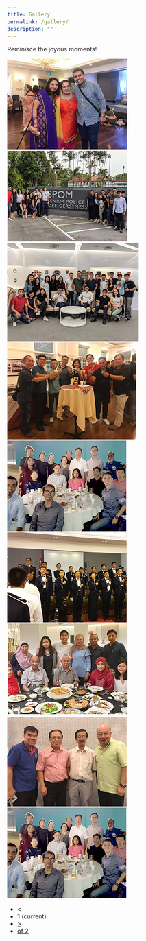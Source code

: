 ```yaml
---
title: Gallery
permalink: /gallery/
description: ""
---
```

<div class="row justify-content-center abt-highlights-main">
  <div class="col-12 col-md-12 align-center text-center">
    <p class="mbr-section-subtitle align-center mbr-fonts-style pb-2 display-5"> Reminisce the joyous moments! </p>
  </div>
  <div class="photo-gallery-container popup-gallery">
    <div class="row">
      <div class="col-lg-4 col-md-6 col-sm-6 col-xs-12">
        <div data-target="#mymodal" data-toggle="modal" class="photo-gallery-box">
          <a target="_blank" href="/files/Assets/media/gallery/photo-gallery-preview-1.png">
            <img src="/files/Assets/media/gallery/photo-gallery-1.png">
          </a>
        </div>
      </div>
      <div class="col-lg-4 col-md-6 col-sm-6 col-xs-12">
        <div class="photo-gallery-box">
          <a target="_blank" href="/files/Assets/media/gallery/photo-gallery-preview-2.png">
            <img src="/files/Assets/media/gallery/photo-gallery-2.png">
          </a>
        </div>
      </div>
      <div class="col-lg-4 col-md-6 col-sm-6 col-xs-12">
        <div class="photo-gallery-box">
          <a target="_blank" href="/files/Assets/media/gallery/photo-gallery-preview-3.png">
            <img src="/files/Assets/media/gallery/photo-gallery-3.png">
          </a>
        </div>
      </div>
      <div class="col-lg-4 col-md-6 col-sm-6 col-xs-12">
        <div class="photo-gallery-box">
          <a target="_blank" href="/files/Assets/media/gallery/photo-gallery-preview-4.png">
            <img src="/files/Assets/media/gallery/photo-gallery-4.png">
          </a>
        </div>
      </div>
      <div class="col-lg-4 col-md-6 col-sm-6 col-xs-12">
        <div class="photo-gallery-box">
          <a target="_blank" href="/files/Assets/media/gallery/photo-gallery-preview-9.png">
            <img src="/files/Assets/media/gallery/photo-gallery-9.png">
          </a>
        </div>
      </div>
      <div class="col-lg-4 col-md-6 col-sm-6 col-xs-12">
        <div class="photo-gallery-box">
          <a href="/files/Assets/media/gallery/photo-gallery-preview-6.png">
            <img src="/files/Assets/media/gallery/photo-gallery-6.png">
          </a>
        </div>
      </div>
      <div class="col-lg-4 col-md-6 col-sm-6 col-xs-12">
        <div class="photo-gallery-box">
          <a target="_blank" href="/files/Assets/media/gallery/photo-gallery-preview-7.png">
            <img src="/files/Assets/media/gallery/photo-gallery-7.png">
          </a>
        </div>
      </div>
      <div class="col-lg-4 col-md-6 col-sm-6 col-xs-12">
        <div class="photo-gallery-box">
          <a target="_blank" href="/files/Assets/media/gallery/photo-gallery-preview-8.png">
            <img src="/files/Assets/media/gallery/photo-gallery-8.png">
          </a>
        </div>
      </div>
      <div class="col-lg-4 col-md-6 col-sm-6 col-xs-12">
        <div class="photo-gallery-box">
          <a target="_blank" href="/files/Assets/media/gallery/photo-gallery-preview-9.png">
            <img src="/files/Assets/media/gallery/photo-gallery-9.png">
          </a>
        </div>
      </div>
    </div>
    <nav aria-label="...">
      <ul class="pagination">
        <li class="page-item disabled">
          <span class="page-link nav-link">
            &lt; </span>
        </li>
        <li class="page-item active">
          <span class="page-link active-link"> 1 <span class="sr-only">(current)</span>
          </span>
        </li>
        <li class="page-item">
          <a href="gallery-1" class="page-link nav-link"> &gt;</a>
        </li>
        <li class="page-item">
          <a href="#" class="page-link nav-link page-no">of 2</a>
        </li>
      </ul>
    </nav>
  </div>
</div>